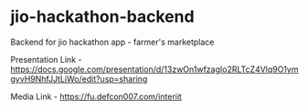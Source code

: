 # jio-hackathon-backend
Backend for jio hackathon app - farmer's marketplace

Presentation Link - https://docs.google.com/presentation/d/13zwOn1wfzagIo2RLTcZ4Vlq9O1ymgyvH9NhfJJtLiWo/edit?usp=sharing

Media Link - https://fu.defcon007.com/interiit

